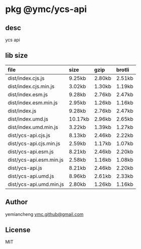 # pkg @ymc/ycs-api

## desc
ycs api

## lib size  
file | size | gzip | brotli
:---- | :---- | :---- | :----
dist/index.cjs.js | 9.25kb | 2.80kb | 2.51kb
dist/index.cjs.min.js | 3.02kb | 1.30kb | 1.19kb
dist/index.esm.js | 9.28kb | 2.76kb | 2.47kb
dist/index.esm.min.js | 2.95kb | 1.26kb | 1.16kb
dist/index.js | 9.28kb | 2.76kb | 2.47kb
dist/index.umd.js | 10.17kb | 2.96kb | 2.65kb
dist/index.umd.min.js | 3.22kb | 1.39kb | 1.27kb
dist/ycs-api.cjs.js | 8.13kb | 2.46kb | 2.22kb
dist/ycs-api.cjs.min.js | 2.59kb | 1.17kb | 1.07kb
dist/ycs-api.esm.js | 8.21kb | 2.46kb | 2.20kb
dist/ycs-api.esm.min.js | 2.58kb | 1.16kb | 1.08kb
dist/ycs-api.js | 8.21kb | 2.46kb | 2.20kb
dist/ycs-api.umd.js | 8.96kb | 2.61kb | 2.33kb
dist/ycs-api.umd.min.js | 2.80kb | 1.26kb | 1.16kb

## Author
yemiancheng <ymc.github@gmail.com>

## License
MIT
